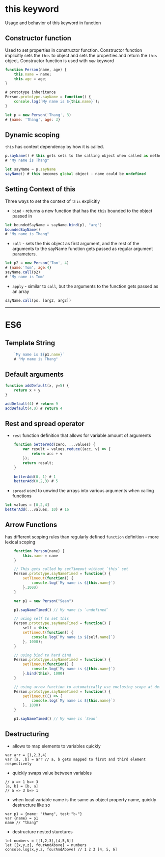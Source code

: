 # this keyword
Usage and behavior of this keyword in function

## Constructor function
Used to set properties in constructor function. Constructor function implicitly sets the `this` to object and sets the properties and return the `this` object. Constructor function is used with `new` keyword
```javascript
function Person(name, age) {
    this.name = name;
    this.age = age;
}

# prototype inheritance
Person.prototype.sayName = function() {
    console.log(`My name is ${this.name}`);
}

let p = new Person('Thang', 3)
# {name: 'Thang', age: 3}
```

## Dynamic scoping 
`this` has context dependency by how it is called. 
```javascript
p.sayName() # this gets sets to the calling object when called as method
# "My name is Thang"

let sayName = p.sayName
sayName() # this becomes global object - name could be undefined
```

## Setting Context of this
Three ways to set the context of `this` explicitly
- `bind` - returns a new function that has the `this` bounded to the object passed in
```javascript
let boundedSayName = sayName.bind(p1, "arg")
boundedSayName()
# "My name is Thang"
```
- `call` - sets the this object as first argument, and the rest of the arguments to the sayName function gets passed as regular argument parameters.
```javascript
let p2 = new Person('Tom', 4)
# {name:'Tom', age:4}
sayName.call(p2)
# "My name is Tom"
```

- `apply` - similar to `call`, but the arguments to the function gets passed as an array
```javascript
sayName.call(ps, [arg2, arg2])
```

***

# ES6

## Template String
```javascript
    `My name is ${p1.name}`
    # "My name is Thang"
```

## Default arguments
```javascript
function addDefault(x, y=5) {
    return x + y
}

addDefault(4) # return 9
addDefault(4,0) # return 4
```

## Rest and spread operator
- `rest` function definition that allows for variable amount of arguments
```javascript
    function betterAdd(zero, ...values) {
        var result = values.reduce((acc, v) => {
            return acc + v
        });
        return result;
    }
    
    betterAdd(0, 1) # 1
    betterAdd(0,2,3) # 5
```

- `spread` used to unwind the arrays into various arguments when calling functions
```javascript
let values = [0,2,4]
betterAdd(...values, 10) # 16
```

## Arrow Functions
has different scoping rules than regularly defined `function` definition - more lexical scoping
```javascript
    function Person(name) {
        this.name = name
    }

    // This gets called by setTimeout without `this` set
    Person.prototype.sayNameTimed = function() {
        setTimeout(function() {
            console.log(`My name is ${this.name}`) 
        },1000)
    }

    var p1 = new Person("Sean")

    p1.sayNameTimed() // My name is `undefined`

    // using self to set this
    Person.prototype.sayNameTimed = function() {
        self = this;
        setTimeout(function() {
            console.log(`My name is ${self.name}`)
        }, 1000);
    }

    // using bind to hard bind
    Person.prototype.sayNameTimed = function() {
        setTimeout(function() {
            console.log(`My name is ${this.name}`)
        }.bind(this), 1000)
    }

    // using arrow function to automatically use enclosing scope at definition
    Person.prototype.sayNameTimed = function() {
        setTimeout(() => {
            console.log(`My name is ${this.name}`)
        }, 1000)
    }

    p1.sayNameTimed() // My name is `Sean`
```

## Destructuring
- allows to map elements to variables quickly
```
var arr = [1,2,3,4]
var [a, ,b] = arr // a, b gets mapped to first and third element respectively
```

- quickly swaps value between variables
```
// a => 1 b=> 3
[a, b] = [b, a]
// a => 3 b=> 1
```

- when local variable name is the same as object property name, quickly destructure like so
```
var p1 = {name: "thang", test:"b-"}
var {name} = p1
name // "thang"
```

- destructure nested sturctures
```
let numbers = [[1,2,3],[4,5,6]]
let [[x,y,z], fourAndAbove] = numbers
console.log(x,y,z, fourAndAbove) // 1 2 3 [4, 5, 6]
```
